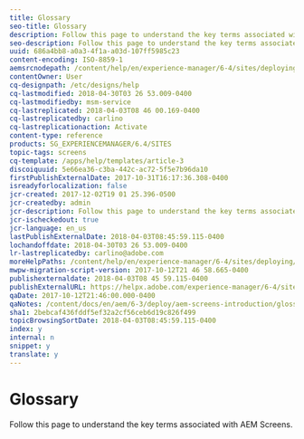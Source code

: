 ```yaml
---
title: Glossary
seo-title: Glossary
description: Follow this page to understand the key terms associated with AEM Screens.
seo-description: Follow this page to understand the key terms associated with AEM Screens.
uuid: 686a4bb8-a0a3-4f1a-a03d-107ff5985c23
content-encoding: ISO-8859-1
aemsrcnodepath: /content/help/en/experience-manager/6-4/sites/deploying/using/screens-glossary
contentOwner: User
cq-designpath: /etc/designs/help
cq-lastmodified: 2018-04-30T03 26 53.009-0400
cq-lastmodifiedby: msm-service
cq-lastreplicated: 2018-04-03T08 46 00.169-0400
cq-lastreplicatedby: carlino
cq-lastreplicationaction: Activate
content-type: reference
products: SG_EXPERIENCEMANAGER/6.4/SITES
topic-tags: screens
cq-template: /apps/help/templates/article-3
discoiquuid: 5e66ea36-c3ba-442c-ac72-5f5e7b96da10
firstPublishExternalDate: 2017-10-31T16:17:36.308-0400
isreadyforlocalization: false
jcr-created: 2017-12-02T19 01 25.396-0500
jcr-createdby: admin
jcr-description: Follow this page to understand the key terms associated with AEM Screens.
jcr-ischeckedout: true
jcr-language: en_us
lastPublishExternalDate: 2018-04-03T08:45:59.115-0400
lochandoffdate: 2018-04-30T03 26 53.009-0400
lr-lastreplicatedby: carlino@adobe.com
moreHelpPaths: /content/help/en/experience-manager/6-4/sites/deploying/morehelp/screens;/content/help/en/experience-manager/6-4/sites/deploying/morehelp/screens
mwpw-migration-script-version: 2017-10-12T21 46 58.665-0400
publishexternaldate: 2018-04-03T08 45 59.115-0400
publishExternalURL: https://helpx.adobe.com/experience-manager/6-4/sites/deploying/using/screens-glossary.html
qaDate: 2017-10-12T21:46:00.000-0400
qaNotes: /content/docs/en/aem/6-3/deploy/aem-screens-introduction/glossary
sha1: 2bebcaf436fddf5ef32a2cf56ceb6d19c826f499
topicBrowsingSortDate: 2018-04-03T08:45:59.115-0400
index: y
internal: n
snippet: y
translate: y
---
```


# Glossary

Follow this page to understand the key terms associated with AEM Screens.

